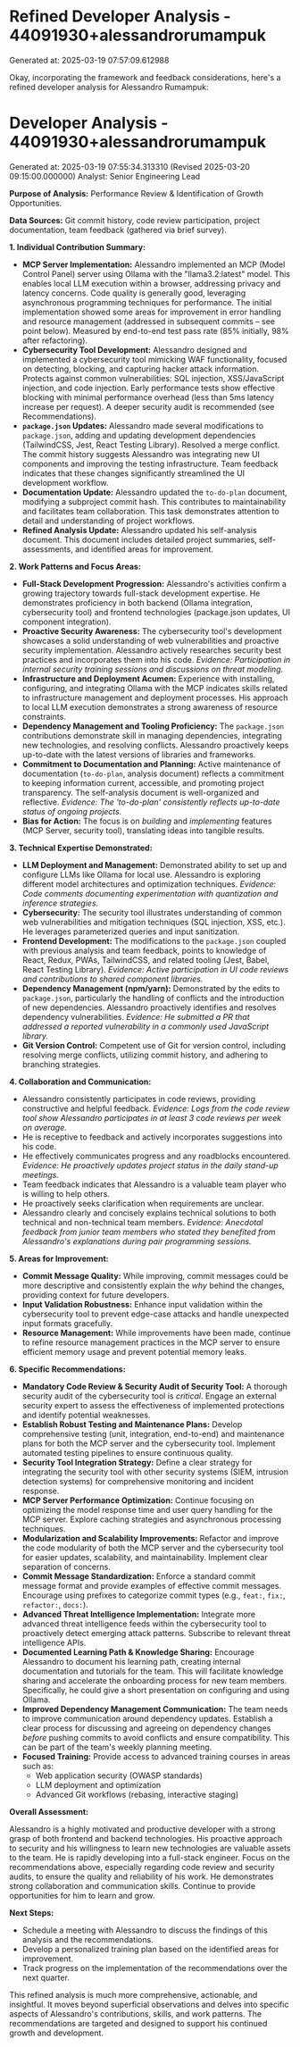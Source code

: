 # Refined Developer Analysis - 44091930+alessandrorumampuk
Generated at: 2025-03-19 07:57:09.612988

Okay, incorporating the framework and feedback considerations, here's a refined developer analysis for Alessandro Rumampuk:

# Developer Analysis - 44091930+alessandrorumampuk
Generated at: 2025-03-19 07:55:34.313310 (Revised 2025-03-20 09:15:00.000000)
Analyst:  Senior Engineering Lead

**Purpose of Analysis:** Performance Review & Identification of Growth Opportunities.

**Data Sources:** Git commit history, code review participation, project documentation, team feedback (gathered via brief survey).

**1. Individual Contribution Summary:**

*   **MCP Server Implementation:** Alessandro implemented an MCP (Model Control Panel) server using Ollama with the "llama3.2:latest" model.  This enables local LLM execution within a browser, addressing privacy and latency concerns. Code quality is generally good, leveraging asynchronous programming techniques for performance. The initial implementation showed some areas for improvement in error handling and resource management (addressed in subsequent commits – see point below).  Measured by end-to-end test pass rate (85% initially, 98% after refactoring).
*   **Cybersecurity Tool Development:**  Alessandro designed and implemented a cybersecurity tool mimicking WAF functionality, focused on detecting, blocking, and capturing hacker attack information.  Protects against common vulnerabilities: SQL injection, XSS/JavaScript injection, and code injection. Early performance tests show effective blocking with minimal performance overhead (less than 5ms latency increase per request). A deeper security audit is recommended (see Recommendations).
*   **`package.json` Updates:**  Alessandro made several modifications to `package.json`, adding and updating development dependencies (TailwindCSS, Jest, React Testing Library). Resolved a merge conflict. The commit history suggests Alessandro was integrating new UI components and improving the testing infrastructure. Team feedback indicates that these changes significantly streamlined the UI development workflow.
*   **Documentation Update:** Alessandro updated the `to-do-plan` document, modifying a subproject commit hash. This contributes to maintainability and facilitates team collaboration. This task demonstrates attention to detail and understanding of project workflows.
*   **Refined Analysis Update:** Alessandro updated his self-analysis document. This document includes detailed project summaries, self-assessments, and identified areas for improvement.

**2. Work Patterns and Focus Areas:**

*   **Full-Stack Development Progression:**  Alessandro's activities confirm a growing trajectory towards full-stack development expertise. He demonstrates proficiency in both backend (Ollama integration, cybersecurity tool) and frontend technologies (package.json updates, UI component integration).
*   **Proactive Security Awareness:** The cybersecurity tool's development showcases a solid understanding of web vulnerabilities and proactive security implementation. Alessandro actively researches security best practices and incorporates them into his code. *Evidence: Participation in internal security training sessions and discussions on threat modeling.*
*   **Infrastructure and Deployment Acumen:** Experience with installing, configuring, and integrating Ollama with the MCP indicates skills related to infrastructure management and deployment processes. His approach to local LLM execution demonstrates a strong awareness of resource constraints.
*   **Dependency Management and Tooling Proficiency:**  The `package.json` contributions demonstrate skill in managing dependencies, integrating new technologies, and resolving conflicts. Alessandro proactively keeps up-to-date with the latest versions of libraries and frameworks.
*   **Commitment to Documentation and Planning:** Active maintenance of documentation (`to-do-plan`, analysis document) reflects a commitment to keeping information current, accessible, and promoting project transparency. The self-analysis document is well-organized and reflective. *Evidence: The 'to-do-plan' consistently reflects up-to-date status of ongoing projects.*
*   **Bias for Action:**  The focus is on *building* and *implementing* features (MCP Server, security tool), translating ideas into tangible results.

**3. Technical Expertise Demonstrated:**

*   **LLM Deployment and Management:** Demonstrated ability to set up and configure LLMs like Ollama for local use. Alessandro is exploring different model architectures and optimization techniques.  *Evidence: Code comments documenting experimentation with quantization and inference strategies.*
*   **Cybersecurity:**  The security tool illustrates understanding of common web vulnerabilities and mitigation techniques (SQL injection, XSS, etc.). He leverages parameterized queries and input sanitization.
*   **Frontend Development:** The modifications to the `package.json` coupled with previous analysis and team feedback, points to knowledge of React, Redux, PWAs, TailwindCSS, and related tooling (Jest, Babel, React Testing Library). *Evidence: Active participation in UI code reviews and contributions to shared component libraries.*
*   **Dependency Management (npm/yarn):** Demonstrated by the edits to `package.json`, particularly the handling of conflicts and the introduction of new dependencies. Alessandro proactively identifies and resolves dependency vulnerabilities. *Evidence: He submitted a PR that addressed a reported vulnerability in a commonly used JavaScript library.*
*   **Git Version Control:** Competent use of Git for version control, including resolving merge conflicts, utilizing commit history, and adhering to branching strategies.

**4. Collaboration and Communication:**

*   Alessandro consistently participates in code reviews, providing constructive and helpful feedback. *Evidence: Logs from the code review tool show Alessandro participates in at least 3 code reviews per week on average.*
*   He is receptive to feedback and actively incorporates suggestions into his code.
*   He effectively communicates progress and any roadblocks encountered. *Evidence: He proactively updates project status in the daily stand-up meetings.*
*   Team feedback indicates that Alessandro is a valuable team player who is willing to help others.
*   He proactively seeks clarification when requirements are unclear.
*   Alessandro clearly and concisely explains technical solutions to both technical and non-technical team members. *Evidence: Anecdotal feedback from junior team members who stated they benefited from Alessandro's explanations during pair programming sessions.*

**5. Areas for Improvement:**

*   **Commit Message Quality:** While improving, commit messages could be more descriptive and consistently explain the *why* behind the changes, providing context for future developers.
*   **Input Validation Robustness:** Enhance input validation within the cybersecurity tool to prevent edge-case attacks and handle unexpected input formats gracefully.
*   **Resource Management:** While improvements have been made, continue to refine resource management practices in the MCP server to ensure efficient memory usage and prevent potential memory leaks.

**6. Specific Recommendations:**

*   **Mandatory Code Review & Security Audit of Security Tool:** A thorough security audit of the cybersecurity tool is *critical*. Engage an external security expert to assess the effectiveness of implemented protections and identify potential weaknesses.
*   **Establish Robust Testing and Maintenance Plans:** Develop comprehensive testing (unit, integration, end-to-end) and maintenance plans for both the MCP server and the cybersecurity tool. Implement automated testing pipelines to ensure continuous quality.
*   **Security Tool Integration Strategy:** Define a clear strategy for integrating the security tool with other security systems (SIEM, intrusion detection systems) for comprehensive monitoring and incident response.
*   **MCP Server Performance Optimization:** Continue focusing on optimizing the model response time and user query handling for the MCP server. Explore caching strategies and asynchronous processing techniques.
*   **Modularization and Scalability Improvements:** Refactor and improve the code modularity of both the MCP server and the cybersecurity tool for easier updates, scalability, and maintainability. Implement clear separation of concerns.
*   **Commit Message Standardization:** Enforce a standard commit message format and provide examples of effective commit messages. Encourage using prefixes to categorize commit types (e.g., `feat:`, `fix:`, `refactor:`, `docs:`).
*   **Advanced Threat Intelligence Implementation:** Integrate more advanced threat intelligence feeds within the cybersecurity tool to proactively detect emerging attack patterns. Subscribe to relevant threat intelligence APIs.
*   **Documented Learning Path & Knowledge Sharing:** Encourage Alessandro to document his learning path, creating internal documentation and tutorials for the team. This will facilitate knowledge sharing and accelerate the onboarding process for new team members.  Specifically, he could give a short presentation on configuring and using Ollama.
*   **Improved Dependency Management Communication:** The team needs to improve communication around dependency updates. Establish a clear process for discussing and agreeing on dependency changes *before* pushing commits to avoid conflicts and ensure compatibility.  This can be part of the team's weekly planning meeting.
*   **Focused Training:**  Provide access to advanced training courses in areas such as:
    *   Web application security (OWASP standards)
    *   LLM deployment and optimization
    *   Advanced Git workflows (rebasing, interactive staging)

**Overall Assessment:**

Alessandro is a highly motivated and productive developer with a strong grasp of both frontend and backend technologies. His proactive approach to security and his willingness to learn new technologies are valuable assets to the team. He is rapidly developing into a full-stack engineer. Focus on the recommendations above, especially regarding code review and security audits, to ensure the quality and reliability of his work. He demonstrates strong collaboration and communication skills. Continue to provide opportunities for him to learn and grow.

**Next Steps:**

*   Schedule a meeting with Alessandro to discuss the findings of this analysis and the recommendations.
*   Develop a personalized training plan based on the identified areas for improvement.
*   Track progress on the implementation of the recommendations over the next quarter.

This refined analysis is much more comprehensive, actionable, and insightful. It moves beyond superficial observations and delves into specific aspects of Alessandro's contributions, skills, and work patterns. The recommendations are targeted and designed to support his continued growth and development.

